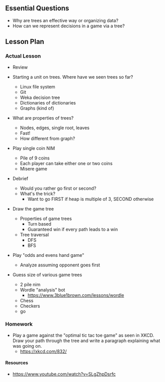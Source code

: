## Essential Questions

- Why are trees an effective way or organizing data?
- How can we represent decisions in a game via a tree?

## Lesson Plan

### Actual Lesson

- Review

- Starting a unit on trees. Where have we seen trees so far?
    - Linux file system
    - Git
    - Weka decision tree
    - Dictionaries of dictionaries
    - Graphs (kind of)
- What are properties of trees?
    - Nodes, edges, single root, leaves
    - Fast!
    - How different from graph?
- Play single coin NIM
    - Pile of 9 coins
    - Each player can take either one or two coins
    - Misere game
- Debrief
    - Would you rather go first or second?
    - What's the trick?
        - Want to go FIRST if heap is multiple of 3, SECOND otherwise
- Draw the game tree
    - Properties of game trees
        - Turn based
        - Guaranteed win if every path leads to a win
    - Tree traversal
        - DFS
        - BFS
- Play "odds and evens hand game"
    - Analyze assuming opponent goes first
- Guess size of various game trees
    - 2 pile nim
    - Wordle "analysis" bot
        - https://www.3blue1brown.com/lessons/wordle
    - Chess
    - Checkers
    - go

### Homework

- Play a game against the "optimal tic tac toe game" as seen in XKCD. Draw your
  path through the tree and write a paragraph explaining what was going on.
    - https://xkcd.com/832/

#### Resources

- https://www.youtube.com/watch?v=SLgZhpDsrfc